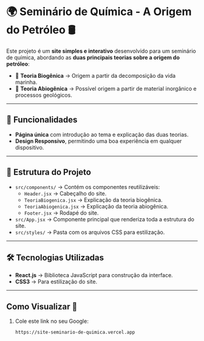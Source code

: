 # 🌍 Seminário de Química - A Origem do Petróleo 🛢️

Este projeto é um **site simples e interativo** desenvolvido para um seminário de química, abordando as **duas principais teorias sobre a origem do petróleo**:  
- 🌿 **Teoria Biogênica** → Origem a partir da decomposição da vida marinha.  
- 🦖 **Teoria Abiogênica** → Possível origem a partir de material inorgânico e processos geológicos.

---

## 📌 Funcionalidades

- **Página única** com introdução ao tema e explicação das duas teorias.
- **Design Responsivo**, permitindo uma boa experiência em qualquer dispositivo.

---

## 📂 Estrutura do Projeto

- `src/components/` → Contém os componentes reutilizáveis:
  - `Header.jsx` → Cabeçalho do site.
  - `TeoriaBiogenica.jsx` → Explicação da teoria biogênica.
  - `TeoriaAbiogenica.jsx` → Explicação da teoria abiogênica.
  - `Footer.jsx` → Rodapé do site.
- `src/App.jsx` → Componente principal que renderiza toda a estrutura do site.
- `src/styles/` → Pasta com os arquivos CSS para estilização.

---

## 🛠️ Tecnologias Utilizadas

- **React.js** → Biblioteca JavaScript para construção da interface.
- **CSS3** → Para estilização do site.

---

## Como Visualizar 📌

1. Cole este link no seu Google:
   ```bash
   https://site-seminario-de-quimica.vercel.app
